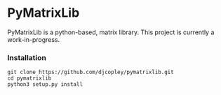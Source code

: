 # PyMatrixLib

PyMatrixLib is a python-based, matrix library. This project is currently a work-in-progress.

### Installation

    git clone https://github.com/djcopley/pymatrixlib.git
    cd pymatrixlib
    python3 setup.py install
